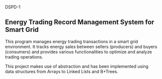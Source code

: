DSPD-1

## Energy Trading Record Management System for Smart Grid

This program manages energy trading transactions in a smart grid environment. It tracks energy sales between sellers (producers) and buyers (consumers) and provides various functionalities to optimize and analyze trading operations.

This project makes use of abstraction and has been implemented using data structures from Arrays to Linked Lists and B+Trees.

